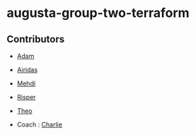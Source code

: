 # augusta-group-two-terraform

## Contributors

- [Adam]()
- [Airidas]()
- [Mehdi]()
- [Risper](https://github.com/djava387)
- [Theo]()

- Coach : [Charlie](https://github.com/Charlie-robin)
